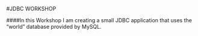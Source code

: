 #JDBC WORKSHOP

####In this Workshop I am creating a small JDBC application that uses the “world” database provided by MySQL. 
